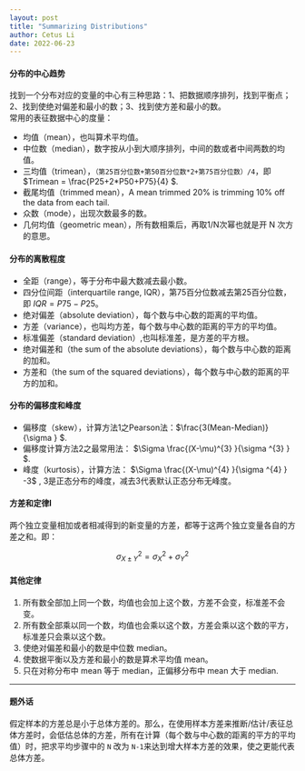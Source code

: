 ```yaml
---
layout: post
title: "Summarizing Distributions"
author: Cetus Li
date: 2022-06-23
---
```

#### <b>分布的中心趋势</b>
找到一个分布对应的变量的中心有三种思路：1、把数据顺序排列，找到平衡点；2、找到使绝对偏差和最小的数；3、找到使方差和最小的数。
<br/>常用的表征数据中心的度量：
- 均值（mean），也叫算术平均值。
- 中位数（median），数字按从小到大顺序排列，中间的数或者中间两数的均值。
- 三均值（trimean），`（第25百分位数+第50百分位数*2+第75百分位数）/4`，即  $Trimean = \frac{P25+2*P50+P75}{4} $.
- 截尾均值（trimmed mean），A mean trimmed 20% is trimming 10% off the data from each tail.
- 众数（mode），出现次数最多的数。
- 几何均值（geometric mean），所有数相乘后，再取1/N次幂也就是开 N 次方的意思。

#### <b>分布的离散程度</b>
- 全距（range），等于分布中最大数减去最小数。
- 四分位间距（interquartile range, IQR），第75百分位数减去第25百分位数，即 $IQR = P75 - P25$。
- 绝对偏差（absolute deviation），每个数与中心数的距离的平均值。
- 方差（variance），也叫均方差，每个数与中心数的距离的平方的平均值。
- 标准偏差（standard deviation）,也叫标准差，是方差的平方根。
- 绝对偏差和（the sum of the absolute deviations），每个数与中心数的距离的加和。
- 方差和（the sum of the squared deviations），每个数与中心数的距离的平方的加和。

#### <b>分布的偏移度和峰度</b>
- 偏移度（skew），计算方法1之Pearson法：$\frac{3(Mean-Median)}{\sigma } $.
- 偏移度计算方法2之最常用法： $\Sigma \frac{(X-\mu)^{3} }{\sigma ^{3} } $.
- 峰度（kurtosis），计算方法： $\Sigma \frac{(X-\mu)^{4} }{\sigma ^{4} } -3$ , 3是正态分布的峰度，减去3代表默认正态分布无峰度。


#### <b>方差和定律I</b>
两个独立变量相加或者相减得到的新变量的方差，都等于这两个独立变量各自的方差之和。即：

$$ \sigma ^{2} _{X\pm Y} =\sigma ^{2} _{X} + \sigma ^{2} _{Y} $$

#### <b>其他定律</b>
1. 所有数全部加上同一个数，均值也会加上这个数，方差不会变，标准差不会变。
2. 所有数全部乘以同一个数，均值也会乘以这个数，方差会乘以这个数的平方，标准差只会乘以这个数。
3. 使绝对偏差和最小的数是中位数 median。
4. 使数据平衡以及方差和最小的数是算术平均值 mean。
5. 只在对称分布中 mean 等于 median，正偏移分布中 mean 大于 median.

------
#### <b>题外话</b>
假定样本的方差总是小于总体方差的。那么，在使用样本方差来推断/估计/表征总体方差时，会低估总体的方差，所有在计算（每个数与中心数的距离的平方的平均值）时，把求平均步骤中的 `N` 改为 `N-1`来达到增大样本方差的效果，使之更能代表总体方差。
